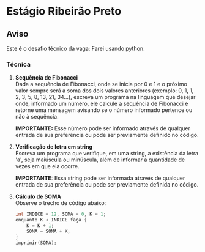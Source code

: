 # Estágio Ribeirão Preto

## Aviso

Este é o desafio técnico da vaga:
Farei usando python.

### Técnica

1. **Sequência de Fibonacci**  
   Dada a sequência de Fibonacci, onde se inicia por 0 e 1 e o próximo valor sempre será a soma dos dois valores anteriores (exemplo: 0, 1, 1, 2, 3, 5, 8, 13, 21, 34...), escreva um programa na linguagem que desejar onde, informado um número, ele calcule a sequência de Fibonacci e retorne uma mensagem avisando se o número informado pertence ou não à sequência.

   **IMPORTANTE:** Esse número pode ser informado através de qualquer entrada de sua preferência ou pode ser previamente definido no código.

2. **Verificação de letra em string**  
   Escreva um programa que verifique, em uma string, a existência da letra 'a', seja maiúscula ou minúscula, além de informar a quantidade de vezes em que ela ocorre.

   **IMPORTANTE:** Essa string pode ser informada através de qualquer entrada de sua preferência ou pode ser previamente definida no código.

3. **Cálculo de SOMA**  
   Observe o trecho de código abaixo:

   ```c
   int INDICE = 12, SOMA = 0, K = 1;
   enquanto K < INDICE faça {
       K = K + 1;
       SOMA = SOMA + K;
   }
   imprimir(SOMA);
   ```
